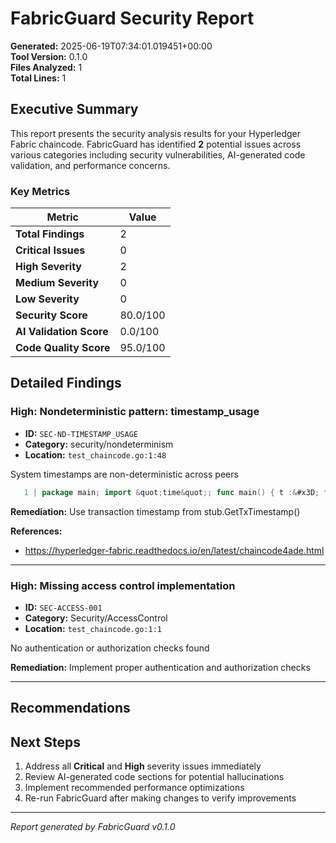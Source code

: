 # FabricGuard Security Report

**Generated:** 2025-06-19T07:34:01.019451+00:00  
**Tool Version:** 0.1.0  
**Files Analyzed:** 1  
**Total Lines:** 1  

## Executive Summary

This report presents the security analysis results for your Hyperledger Fabric chaincode. FabricGuard has identified **2** potential issues across various categories including security vulnerabilities, AI-generated code validation, and performance concerns.

### Key Metrics

| Metric | Value |
|--------|-------|
| **Total Findings** | 2 |
| **Critical Issues** | 0 |
| **High Severity** | 2 |
| **Medium Severity** | 0 |
| **Low Severity** | 0 |
| **Security Score** | 80.0/100 |
| **AI Validation Score** | 0.0/100 |
| **Code Quality Score** | 95.0/100 |

## Detailed Findings

### High: Nondeterministic pattern: timestamp_usage

- **ID:** `SEC-ND-TIMESTAMP_USAGE`
- **Category:** security/nondeterminism
- **Location:** `test_chaincode.go:1:48`

System timestamps are non-deterministic across peers

```go
   1 | package main; import &quot;time&quot;; func main() { t :&#x3D; time.Now(); password :&#x3D; &quot;admin123&quot; }
```

**Remediation:** Use transaction timestamp from stub.GetTxTimestamp()

**References:**
- https://hyperledger-fabric.readthedocs.io/en/latest/chaincode4ade.html

---

### High: Missing access control implementation

- **ID:** `SEC-ACCESS-001`
- **Category:** Security/AccessControl
- **Location:** `test_chaincode.go:1:1`

No authentication or authorization checks found


**Remediation:** Implement proper authentication and authorization checks


---


## Recommendations


## Next Steps

1. Address all **Critical** and **High** severity issues immediately
2. Review AI-generated code sections for potential hallucinations
3. Implement recommended performance optimizations
4. Re-run FabricGuard after making changes to verify improvements

---

*Report generated by FabricGuard v0.1.0* 